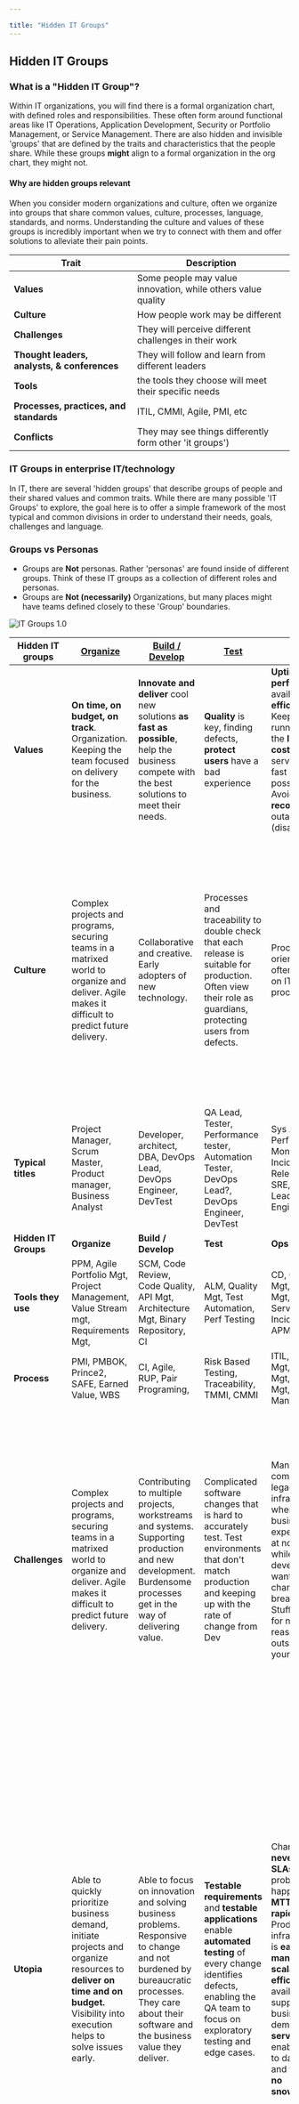 ```yaml
---

title: "Hidden IT Groups"
---
```


## Hidden IT Groups

### What is a "Hidden IT Group"?  

Within IT organizations, you will find there is a formal organization chart, with defined roles and responsibilities.   These often form around functional areas like IT Operations, Application Development, Security or Portfolio Management, or Service Management. There are also hidden and invisible 'groups' that are defined by the traits and characteristics that the people share.  While these groups **might** align to a formal organization in the org chart, they might not.  

#### Why are hidden groups relevant

When you consider modern organizations and culture, often we organize into groups that share common values, culture, processes, language, standards, and norms.   Understanding the culture and values of these groups is incredibly important when we try to connect with them and offer solutions to alleviate their pain points.


| Trait      | Description              |
| --------- | ------------------------- |
| **Values** |  Some people may value innovation, while others value quality |
| **Culture** |  How people work may be different |
| **Challenges** | They will perceive different challenges in their work  |
| **Thought leaders, analysts, & conferences** | They will follow and learn from different leaders |
| **Tools**  |  the tools they choose will meet their specific needs |
| **Processes, practices, and standards** | ITIL, CMMI, Agile, PMI, etc |
| **Conflicts**  | They may see things differently form other 'it groups') |

### IT Groups in enterprise IT/technology

In IT, there are several 'hidden groups' that describe groups of people and their shared values and common traits.   While there are many possible 'IT Groups' to explore, the goal here is to offer a simple framework of the most typical and common divisions in order to understand their needs, goals, challenges and language.

### Groups vs Personas
- Groups are **Not** personas. Rather 'personas' are found inside of different groups.   Think of these IT groups as a collection of different roles and personas.
- Groups are **Not (necessarily)** Organizations, but many places might have teams defined closely to these 'Group' boundaries.

![IT Groups 1.0](/images/it-groups-1.0.png)


| Hidden IT groups                 | [**Organize**](https://about.gitlab.com/handbook/marketing/brand-and-product-marketing/product-and-solution-marketing/it-groups/organize)                                                                                                                                                                        | [**Build / Develop**](https://about.gitlab.com/handbook/marketing/brand-and-product-marketing/product-and-solution-marketing/it-groups/build)                                                                                                                                                                              | [**Test**](https://about.gitlab.com/handbook/marketing/brand-and-product-marketing/product-and-solution-marketing/it-groups/test)                                                                                                                                                                                       | [**Run**](https://about.gitlab.com/handbook/marketing/brand-and-product-marketing/product-and-solution-marketing/it-groups/run)                                                                                                                                                                                                                                                           | [**Protect**](https://about.gitlab.com/handbook/marketing/brand-and-product-marketing/product-and-solution-marketing/it-groups/protect)                                                                                                                                                                                                                                        |
|---------------------------|-------------------------------------------------------------------------------------------------------------------------------------------------------------------------------------|--------------------------------------------------------------------------------------------------------------------------------------------------------------------------------------------------|------------------------------------------------------------------------------------------------------------------------------------------------------------------------------------------------|-------------------------------------------------------------------------------------------------------------------------------------------------------------------------------------------------------------------------------------------------------------------|----------------------------------------------------------------------------------------------------------------------------------------------------------------------------------------------------------------------------------------------------|
| **Values**                | **On time, on budget, on track**.   Organization. Keeping the team focused on delivery for the business.                                                                            | **Innovate and deliver** cool new solutions **as fast as possible**, help the business compete with the best solutions to meet their needs.                                                      | **Quality** is key, finding defects, **protect users** have a bad experience                                                                                                                   | **Uptime, performance**, availability, **efficiency**.   Keep it running with the **lowest cost**.   **Restore** service as fast as possible.   Avoid and **recover** from outages (disasters)                                                                    | Manage and **minimize risks, protect our systems**, data and business from **cyber threats everywhere**, inside and outside.                                                                                                                      |
| **Culture**               | Complex projects and programs, securing teams in a matrixed world to organize and deliver. Agile makes it difficult to predict future delivery.                                     | Collaborative and creative. Early adopters of new technology.                                                                                                                                    | Processes and traceability to double check that each release is suitable for production. Often view their role as guardians, protecting users from defects.                                    | Process oriented, often based on ITIL processes.                                                                                                                                                                                                                  | People, **process**, technologies are a constant balancing act.  The goal is to have enough of each.  You can't be 100% secure, but need to have a layered approach to security.  While security does introduce friction, the goal is to enable the business.                                                                                                                                                 |
| **Typical titles**        | Project Manager, Scrum Master, Product manager,  Business Analyst                                                                                                                   | Developer, architect, DBA, DevOps Lead, DevOps Engineer, DevTest                                                                                                                                 | QA Lead, Tester, Performance tester, Automation Tester, DevOps Lead?, DevOps Engineer, DevTest                                                                                                  | Sys Admin, Perf Monitoring, Incident Mgt, Release Mgr, SRE, DevOps Lead, DevOps Engineer                                                                                                                                                                          | Security Operations, Security Analyst, Application Security, Penetration Tester, others                                                                                                                                                                                                 |
| **Hidden IT Groups**             | **Organize**                                                                                                                                                                        | **Build / Develop**                                                                                                                                                                              | **Test**                                                                                                                                                                                       | **Ops**                                                                                                                                                                                                                                                           | **Protect**                                                                                                                                                                                                                                        |
| **Tools they use**        | PPM, Agile Portfolio Mgt, Project Management, Value Stream mgt, Requirements Mgt,                                                                                                   | SCM, Code Review, Code Quality, API Mgt, Architecture Mgt, Binary Repository,  CI                                                                                                                | ALM, Quality Mgt, Test Automation, Perf Testing                                                                                                                                                | CD, Container Mgt, Cloud Mgt, ITSM, Service Desk, Incident Mgt, APM,                                                                                                                                                                                              | App Security, Web App Firewall, SEIM?, SW Composition Mgt,                                                                                                                                                                                         |
| **Process**               | PMI, PMBOK, Prince2, SAFE, Earned Value, WBS                                                                                                                                        | CI, Agile, RUP, Pair Programing,                                                                                                                                                                 | Risk Based Testing, Traceability, TMMI, CMMI                                                                                                                                                   | ITIL, Release Mgt, Change Mgt, Incident Mgt, Service Management                                                                                                                                                                                                   | COBIT, ISO                                                                                                                                                                                                                                         |
| **Challenges**            | Complex projects and programs, securing teams in a matrixed world to organize and deliver. Agile makes it difficult to predict future delivery.                                     | Contributing to multiple projects, workstreams and systems. Supporting production and new development. Burdensome processes get in the way of delivering value.                                  | Complicated software changes that is hard to accurately test. Test environments that don't match production and keeping up with the rate of change from Dev                                    | Managing complex legacy infrastructure where business expects 24x7 at no cost, while developers want to make changes and break things.   Stuff breaks for no reasons outside of your control.                                                                     | Expected to protect everything, but rarely involved in projects early or often enough. Frequently blamed for project delays and rework. Often late in SDLC, an isolated team, not included in developing new requirements, testing etc. From an operational standpoint, signal fatigue is a real problem.                                                                   |
| **Utopia**                | Able to quickly prioritize business demand, initiate projects and organize resources to **deliver on time and on budget.**   Visibility into execution helps to solve issues early. | Able to focus on innovation and solving business problems. Responsive to change and not burdened by bureaucratic processes.  They care about their software and the business value they deliver. | **Testable requirements** and **testable applications** enable **automated testing** of every change identifies defects, enabling the QA team to focus on exploratory testing and edge cases.  | Changes **never break SLAs**, when problems happen, **MTTR is rapid**.  Production infrastructure is **easy to manage, scalable, efficient** and available to support business demand.  **Self service** enables day to day work and there are **no snowflakes.** | Because security is never 100%, ideally, we would have both **proactive and reactive** capabilities. For example, application security and shifting left would be proactive measures, along with **secure** SDLC training for developers. On the reactive side, we have **security operations and red teaming** capabilities that catch what wasn't discovered earlier in the process. All of these capabilities need to be driven and governed by **policy and process**, and adequate technologies need to be deployed to ensure success. |
| **Hidden IT Groups**             | **Organize**                                                                                                                                                                        | **Build / Develop**                                                                                                                                                                              | **Test**                                                                                                                                                                                       | **Ops**                                                                                                                                                                                                                                                           | **Protect**                                                                                                                                                                                                                                        |
| GitLab  **Stage Mapping** | Manage, Plan                                                                                                                                                                        | Create, part of Verify                                                                                                                                                                           | Verify, part of Plan                                                                                                                                                                           | Package, Release, Configure, Monitor                                                                                                                                                                                                                               | Secure, Protect                                                                                                                                                                                                                                     |




#### - What about DevOps?

DevOps is a movement, bringing teams together to work across their group differences.

#### - What about Stages?

These hidden IT groups relate to one or many stages.  See the above table.

#### - Are there other 'hidden groups'?

The closer you look at any of these macro groups, you might see 'sub groups' with in them.  For example in the **Run** group, you might discover a *service* faction or an *infrastructure/network* faction.  Or in the **QA/Test** group, you may find *performance testing* and *devtest* factions.




                                                                                                 |
